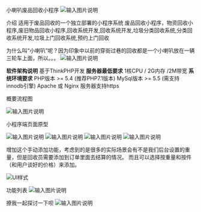 小喇叭废品回收小程序
![输入图片说明](https://images.gitee.com/uploads/images/2020/0731/124514_027a0459_7843289.png "bg2.png")

介绍
适用于废品回收的一个独立部署的小程序系统 
废品回收小程序，物资回收小程序,废旧物品回收小程序,回收系统开发,回收系统开发,垃圾分类回收系统,分类回收系统开发,垃圾上门回收系统,预约上门回收

为什么叫“小喇叭”呢？因为印象中以前的穿街过巷的回收都是一个小喇叭放在一辆三轮车上面，所以。。。
![输入图片说明](https://images.gitee.com/uploads/images/2020/0911/110236_afc789fe_7843289.jpeg "小喇叭demo.jpg")

 **软件架构说明** 
基于ThinkPHP开发
 **服务器最低要求** 
1核CPU / 2G内存 /2M带宽
 **系统环境要求** 
PHP版本 >= 5.4  (推荐PHP7.1版本)
MySql版本 >= 5.5  (需支持innodb引擎)
Apache 或 Nginx
服务器支持https

概要流程图

![输入图片说明](https://images.gitee.com/uploads/images/2020/0731/105816_309872ab_7843289.png "流程图.png")


小程序端页面原型

![输入图片说明](https://images.gitee.com/uploads/images/2020/0731/124547_9c08822d_7843289.png "1.png")
![输入图片说明](https://images.gitee.com/uploads/images/2020/0731/124558_1074a855_7843289.png "2.png")
![输入图片说明](https://images.gitee.com/uploads/images/2020/0731/124607_48032c74_7843289.png "3.png")
![输入图片说明](https://images.gitee.com/uploads/images/2020/0731/124617_9478f8d9_7843289.png "4.png")

增加这个手动添加功能，考虑到的是很多的实际场景会有不是我们后台设置的重量，但是回收员需要添加到订单里面去结算的情况。
而且可以选择按重量和按件（和用户谈好的价格）来添加。

![UI样式](https://images.gitee.com/uploads/images/2020/0731/123312_dc563168_7843289.png "5.png")

功能列表
![输入图片说明](https://images.gitee.com/uploads/images/2020/0731/105932_8c6498b0_7843289.png "功能列表.png")

撩我一起探讨一下呗
![输入图片说明](https://images.gitee.com/uploads/images/2020/0911/110308_f89d7e87_7843289.png "1212.png")
